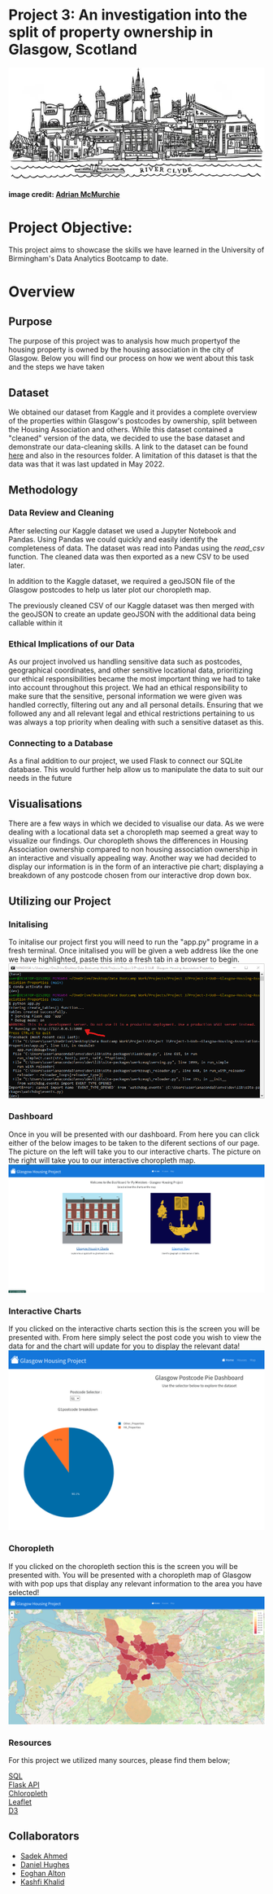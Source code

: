 # Project 3: An investigation into the split of property ownership in Glasgow, Scotland

![Title Image](ReadMe_Resources/glasgow-skyline-bw-wee-ezgif.com-webp-to-jpg-converter.png)

#### image credit: [Adrian McMurchie](https://amcmurchie.com/product/glasgow-skyline-monochrome/)

# Project Objective:  
This project aims to showcase the skills we have learned in the University of Birmingham's Data Analytics Bootcamp
to date. 

# Overview

## Purpose
The purpose of this project was to analysis how much propertyof the housing property is owned by the housing association in the city of Glasgow. Below you will find our process on how we went about this task and the steps we have taken 


## Dataset  

We obtained our dataset from Kaggle and it provides a complete overview of the properties within Glasgow's postcodes
by ownership, split between the Housing Association and others. While this dataset contained a "cleaned" version of the data, 
we decided to use the base dataset and demonstrate our data-cleaning skills. A link to the dataset can be found [here](https://www.kaggle.com/datasets/dimodimchev/glasgow-housing-association-properties) and also in
the resources folder. A limitation of this dataset is that the data was that it was last updated in May 2022.

## Methodology  

### Data Review and Cleaning

After selecting our Kaggle dataset we used a Jupyter Notebook and Pandas. Using Pandas we could quickly and easily identify the
completeness of data. The dataset was read into Pandas using the _read_csv_ function. The cleaned data was then exported as a new CSV 
to be used later.

In addition to the Kaggle dataset, we required a geoJSON file of the Glasgow postcodes to help us later plot our choropleth map. 

The previously cleaned CSV of our Kaggle dataset was then merged with the geoJSON to create an update geoJSON with the additional data being
callable within it

### Ethical Implications of our Data
As our project involved us handling sensitive data such as postcodes, geographical coordinates, and other sensitive locational data, prioritizing our ethical responsibilities became the most important thing we had to take into account throughout this project. We had an ethical responsibility to make sure that the sensitive, personal information we were given was handled correctly, filtering out any and all personal details. Ensuring that we followed any and all relevant legal and ethical restrictions pertaining to us was always a top priority when dealing with such a sensitive dataset as this.

### Connecting to a Database

As a final addition to our project, we used Flask to connect our SQLite database. This would further  help allow us to manipulate the data to suit our needs in the future


## Visualisations

There are a few ways in which we decided to visualise our data. As we were dealing with a locational data set a choropleth map seemed a great way to visualize our findings. Our choropleth shows the differences in Housing Association ownership compared to non housing association ownership in an interactive and visually appealing way. Another way we had decided to display our information is in the form of an interactive pie chart; displaying a breakdown of any postcode chosen from our interactive drop down box.

## Utilizing our Project

### Initalising 
To initalise our project first you will need to run the "app.py" programe in a fresh terminal. Once initalised you will be given a web address like the one we have highlighted, paste this into a fresh tab in a browser to begin.
![Terminal Image](ReadMe_Resources/terminal_launch.png)

### Dashboard
Once in you will be presented with our dashboard. From here you can click either of the below images to be taken to the diferent sections of our page. The picture on the left will take you to our interactive charts. The picture on the right will take you to our interactive choropleth map.
![Dashboard Image](ReadMe_Resources/dashboard.png)

### Interactive Charts
If you clicked on the interactive charts section this is the screen you will be presented with. From here simply select the post code you wish to view the data for and the chart will update for you to display the relevant data!
![Chart Image](ReadMe_Resources/pie_chart.png)

### Choropleth
If you clicked on the choropleth section this is the screen you will be presented with. You will be presented with a choropleth map of Glasgow with with pop ups that display any relevant information to the area you have selected!
![Map Image](ReadMe_Resources/choropleth.png)

### Resources
For this project we utilized many sources, please find them below;

[SQL](https://www.sqlite.org/index.html)  
[Flask API](https://flask.palletsprojects.com/en/3.0.x/)  
[Chloropleth](https://plotly.com/python/choropleth-maps/)  
[Leaflet](https://leafletjs.com/reference.html)  
[D3](https://d3js.org/) 

## Collaborators

* [Sadek Ahmed](https://github.com/Sadek-Ahmed16)  
* [Daniel Hughes](https://github.com/DanielHughes1580)  
* [Eoghan Alton](https://github.com/ERAA1997)
* [Kashfi Khalid](https://github.com/kashfi-khalid)
